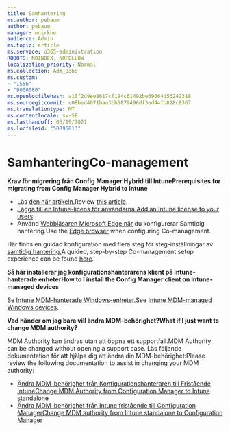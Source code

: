 ```yaml
---
title: Samhantering
ms.author: pebaum
author: pebaum
manager: mnirkhe
audience: Admin
ms.topic: article
ms.service: o365-administration
ROBOTS: NOINDEX, NOFOLLOW
localization_priority: Normal
ms.collection: Adm_O365
ms.custom:
- "1556"
- "9000080"
ms.openlocfilehash: a10f2d9ee8617cf194c61492be69064d53242318
ms.sourcegitcommit: c08bed4071baa3bb5879496df3ed44fb828c8367
ms.translationtype: MT
ms.contentlocale: sv-SE
ms.lasthandoff: 03/19/2021
ms.locfileid: "50896813"
---
```

# <a name="co-management"></a><span data-ttu-id="c3cbe-102">Samhantering</span><span class="sxs-lookup"><span data-stu-id="c3cbe-102">Co-management</span></span>

<span data-ttu-id="c3cbe-103">**Krav för migrering från Config Manager Hybrid till Intune**</span><span class="sxs-lookup"><span data-stu-id="c3cbe-103">**Prerequisites for migrating from Config Manager Hybrid to Intune**</span></span>

- <span data-ttu-id="c3cbe-104">Läs [den här artikeln.](https://docs.microsoft.com/mem/configmgr/mdm/understand/what-happened-to-hybrid)</span><span class="sxs-lookup"><span data-stu-id="c3cbe-104">Review [this article](https://docs.microsoft.com/mem/configmgr/mdm/understand/what-happened-to-hybrid).</span></span>
- <span data-ttu-id="c3cbe-105">[Lägga till en Intune-licens för användarna.](https://docs.microsoft.com/mem/intune/fundamentals/licenses-assign)</span><span class="sxs-lookup"><span data-stu-id="c3cbe-105">[Add an Intune license to your users](https://docs.microsoft.com/mem/intune/fundamentals/licenses-assign).</span></span>
- <span data-ttu-id="c3cbe-106">Använd [Webbläsaren Microsoft Edge när](https://www.microsoft.com/edge) du konfigurerar Samtidig hantering.</span><span class="sxs-lookup"><span data-stu-id="c3cbe-106">Use the [Edge browser](https://www.microsoft.com/edge) when configuring Co-management.</span></span>

<span data-ttu-id="c3cbe-107">Här finns en guidad konfiguration med flera steg för steg-inställningar av [samtidig hantering.](https://admin.microsoft.com/AdminPortal/Home?#/modernonboarding/comanagesetupguide)</span><span class="sxs-lookup"><span data-stu-id="c3cbe-107">A guided, step-by-step Co-management setup experience can be found [here](https://admin.microsoft.com/AdminPortal/Home?#/modernonboarding/comanagesetupguide).</span></span>

<span data-ttu-id="c3cbe-108">**Så här installerar jag konfigurationshanterarens klient på intune-hanterade enheter**</span><span class="sxs-lookup"><span data-stu-id="c3cbe-108">**How to I install the Config Manager client on Intune-managed devices**</span></span>

<span data-ttu-id="c3cbe-109">Se [Intune MDM-hanterade Windows-enheter.](https://docs.microsoft.com/mem/configmgr/core/clients/deploy/deploy-clients-to-windows-computers#bkmk_mdm)</span><span class="sxs-lookup"><span data-stu-id="c3cbe-109">See [Intune MDM-managed Windows devices](https://docs.microsoft.com/mem/configmgr/core/clients/deploy/deploy-clients-to-windows-computers#bkmk_mdm).</span></span>

<span data-ttu-id="c3cbe-110">**Vad händer om jag bara vill ändra MDM-behörighet?**</span><span class="sxs-lookup"><span data-stu-id="c3cbe-110">**What if I just want to change MDM authority?**</span></span>

<span data-ttu-id="c3cbe-111">MDM Authority kan ändras utan att öppna ett supportfall.</span><span class="sxs-lookup"><span data-stu-id="c3cbe-111">MDM Authority can be changed without opening a support case.</span></span> <span data-ttu-id="c3cbe-112">Läs följande dokumentation för att hjälpa dig att ändra din MDM-behörighet:</span><span class="sxs-lookup"><span data-stu-id="c3cbe-112">Please review the following documentation to assist in changing your MDM authority:</span></span>

- [<span data-ttu-id="c3cbe-113">Ändra MDM-behörighet från Konfigurationshanteraren till Fristående Intune</span><span class="sxs-lookup"><span data-stu-id="c3cbe-113">Change MDM Authority from Configuration Manager to Intune standalone</span></span>](https://docs.microsoft.com/mem/configmgr/mdm/understand/what-happened-to-hybrid)
- [<span data-ttu-id="c3cbe-114">Ändra MDM-behörighet från Intune fristående till Configuration Manager</span><span class="sxs-lookup"><span data-stu-id="c3cbe-114">Change MDM authority from Intune standalone to Configuration Manager</span></span>](https://docs.microsoft.com/mem/configmgr/mdm/understand/what-happened-to-hybrid)
